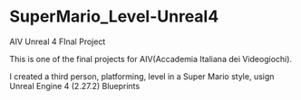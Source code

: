 # SuperMario_Level-Unreal4
AIV Unreal 4 FInal Project


This is one of the final projects for AIV(Accademia Italiana dei Videogiochi).

I created a third person, platforming, level in a Super Mario style, usign Unreal Engine 4 (2.27.2) Blueprints
